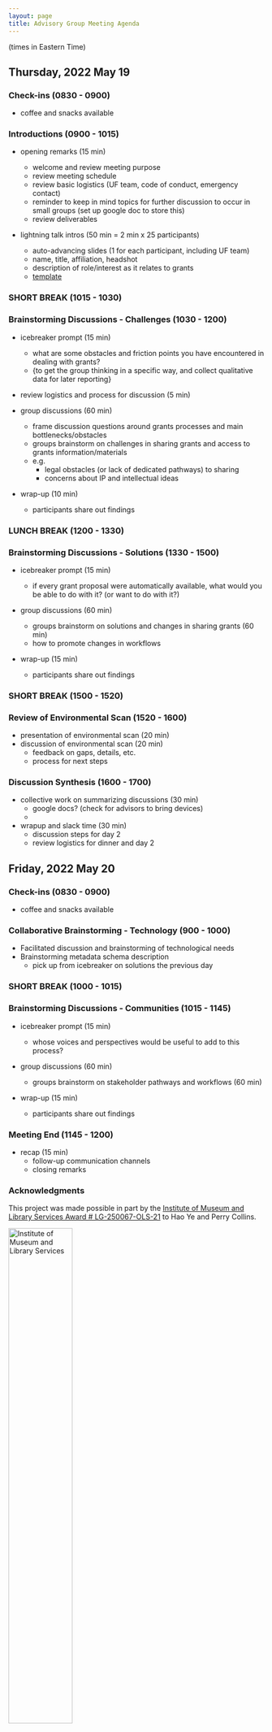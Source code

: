 ```yaml
---
layout: page
title: Advisory Group Meeting Agenda
---
```

(times in Eastern Time)

## Thursday, 2022 May 19 

### Check-ins (0830 - 0900)

* coffee and snacks available

### Introductions (0900 - 1015)

* opening remarks (15 min)
  - welcome and review meeting purpose
  - review meeting schedule
  - review basic logistics (UF team, code of conduct, emergency contact)
  - reminder to keep in mind topics for further discussion to occur in small groups (set up google doc to store this)
  - review deliverables

* lightning talk intros (50 min = 2 min x 25 participants)
  - auto-advancing slides (1 for each participant, including UF team)
  - name, title, affiliation, headshot
  - description of role/interest as it relates to grants
  - [template](https://docs.google.com/presentation/d/1tz30gpPxkn1F2ooremhen6YHGpF42-nUVKCjNXBnsz0/edit?usp=sharing)

### SHORT BREAK (1015 - 1030)

### Brainstorming Discussions - Challenges (1030 - 1200)

* icebreaker prompt (15 min)
  - what are some obstacles and friction points you have encountered in dealing with grants?
  - {to get the group thinking in a specific way, and collect qualitative data for later reporting}
  
* review logistics and process for discussion (5 min)

* group discussions (60 min)
  - frame discussion questions around grants processes and main bottlenecks/obstacles
  - groups brainstorm on challenges in sharing grants and access to grants information/materials
  - e.g.
    + legal obstacles (or lack of dedicated pathways) to sharing
    + concerns about IP and intellectual ideas

* wrap-up (10 min)
  - participants share out findings

### LUNCH BREAK (1200 - 1330)

### Brainstorming Discussions - Solutions (1330 - 1500)

* icebreaker prompt (15 min)
  - if every grant proposal were automatically available, what would you be able to do with it? (or want to do with it?)

* group discussions (60 min)
  - groups brainstorm on solutions and changes in sharing grants (60 min)
  - how to promote changes in workflows

* wrap-up (15 min)
  - participants share out findings

### SHORT BREAK (1500 - 1520)

### Review of Environmental Scan (1520 - 1600)

* presentation of environmental scan (20 min)
* discussion of environmental scan (20 min)
  - feedback on gaps, details, etc.
  - process for next steps

### Discussion Synthesis (1600 - 1700)

* collective work on summarizing discussions (30 min)
  - google docs? (check for advisors to bring devices)
  - 
* wrapup and slack time (30 min)
  - discussion steps for day 2
  - review logistics for dinner and day 2

## Friday, 2022 May 20

### Check-ins (0830 - 0900)

* coffee and snacks available

### Collaborative Brainstorming - Technology (900 - 1000)

* Facilitated discussion and brainstorming of technological needs
* Brainstorming metadata schema description
  - pick up from icebreaker on solutions the previous day

### SHORT BREAK (1000 - 1015)

### Brainstorming Discussions - Communities (1015 - 1145)

* icebreaker prompt (15 min)
  - whose voices and perspectives would be useful to add to this process?
  
* group discussions (60 min)
  - groups brainstorm on stakeholder pathways and workflows (60 min)

* wrap-up (15 min)
  - participants share out findings

### Meeting End (1145 - 1200)

* recap (15 min)
  - follow-up communication channels
  - closing remarks

### Acknowledgments

This project was made possible in part by the [Institute of Museum and Library Services Award # LG-250067-OLS-21](https://www.imls.gov/grants/awarded/lg-250067-ols-21) to Hao Ye and Perry Collins. 

<img src = "assets/imls_logo_black.jpg" width = "50%" alt = "Institute of Museum and Library Services">